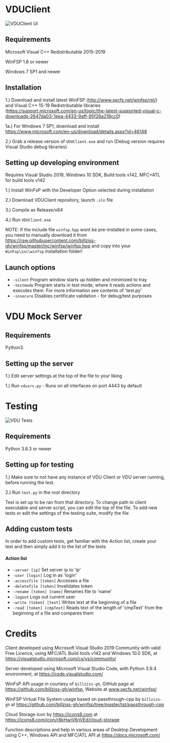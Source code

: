 # VDUClient

![VDUClient UI](https://i.imgur.com/wLT9izo.png)

## Requirements

Microsoft Visual C++ Redistributable 2015-2019

WinFSP 1.8 or newer

Windows 7 SP1 and newer

## Installation

1.) Download and install latest WinFSP (http://www.secfs.net/winfsp/rel/) and Visual C++ 15-19 Redistributable libraries (https://support.microsoft.com/en-us/topic/the-latest-supported-visual-c-downloads-2647da03-1eea-4433-9aff-95f26a218cc0)

1a.) For Windows 7 SP1, download and install https://www.microsoft.com/en-us/download/details.aspx?id=46148

2.) Grab a release version of `VDUClient.exe` and run (Debug version requires Visual Studio debug libraries)

## Setting up developing environment

Requires Visual Studio 2019, Windows 10 SDK, Build tools v142, MFC+ATL for build tools v142

1.) Install WinFsP with the Developer Option selected during installation

2.) Download VDUClient repository, launch `.sln` file

3.) Compile as Release/x64

4.) Run `VDUClient.exe`

NOTE: If the include file `winfsp.hpp` wont be pre-installed in some cases, you need to manually download it from https://raw.githubusercontent.com/billziss-gh/winfsp/master/inc/winfsp/winfsp.hpp and copy into your `WinFsp\inc\winfsp` installation folder!

## Launch options

- `-silent`       Program window starts up hidden and minimized to tray
- `-testmode`     Program starts in test mode, where it reads actions and executes them. For more information see contents of 'test.py'
- `-insecure` Disables certificate validation - for debug/test purposes

# VDU Mock Server

## Requirements

Python3.

## Setting up the server

1.) Edit server settings at the top of the file to your liking

1.) Run `vdusrv.py` - Runs on all interfaces on port 4443 by default

# Testing

![VDU Tests](https://i.imgur.com/poxPXVv.png)

## Requirements

Python 3.6.3 or newer

## Setting up for testing

1.) Make sure to not have any instance of VDU Client or VDU server running, before running the test.

2.) Run `test.py` in the root directory

Test is set up to be ran from that directory. To change path to client executable and server script, you can edit the top of the file.
To add new tests or edit the settings of the testing suite, modify the file

## Adding custom tests

In order to add custom tests, get familiar with the Action list, create your test and then simply add it to the list of the tests

#### Action list

- `-server [ip]`              Set server ip to 'ip'
- `-user [login]`             Log in as 'login'
- `-accessfile [token]`       Accesses a file
- `-deletefile [token]`       Invalidates token
- `-rename [token] [name]`    Renames file to 'name'
- `-logout`                   Logs out current user
- `-write [token] [text]`     Writes text at the beginning of a file
- `-read [token] [cmpText]`   Reads text of the length of 'cmpText' from the beginning of a file and compares them 
# Credits

Client developed using Microsoft Visual Studio 2019 Community with valid Free Licence, using MFC/ATL Build tools v142 and Windows 10.0 SDK, at https://visualstudio.microsoft.com/cs/vs/community/

Server developed using Microsoft Visual Studio Code, with Python 3.9.4 environment, at https://code.visualstudio.com/

WinFsP API usage in courtesy of `billziss-gh`, GitHub page at https://github.com/billziss-gh/winfsp, Website at www.secfs.net/winfsp/

WinFSP Virtual File System usage based on passthrough-cpp by `billziss-gh` at https://github.com/billziss-gh/winfsp/tree/master/tst/passthrough-cpp

Cloud Storage icon by https://icons8.com at https://icons8.com/icon/r8kHwiV6nVEd/cloud-storage

Function descriptions and help in various areas of Desktop Development using C++, Windows API and MFC/ATL API at https://docs.microsoft.com/

